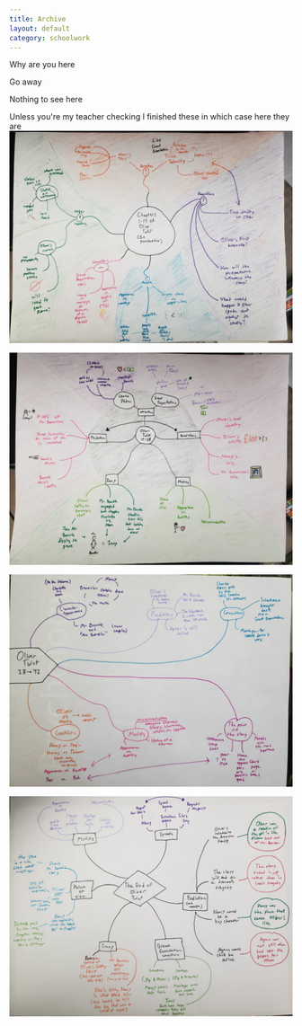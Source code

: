 ```yaml
---
title: Archive
layout: default
category: schoolwork
---
```

Why are you here

Go away

Nothing to see here

Unless you're my teacher checking I finished these in which case here they are
![Image](/assets/otm1.jpg)

![Image](/assets/otm2.jpg)

![Image](/assets/otm3.jpg)

![Image](/assets/otm4.jpg)